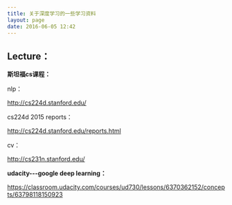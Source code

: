 ```yaml
---
title: 关于深度学习的一些学习资料
layout: page
date: 2016-06-05 12:42
---
```

## Lecture： ##

**斯坦福cs课程：**

nlp：

http://cs224d.stanford.edu/

cs224d 2015 reports：

http://cs224d.stanford.edu/reports.html

cv：

http://cs231n.stanford.edu/

**udacity---google deep learning：**

https://classroom.udacity.com/courses/ud730/lessons/6370362152/concepts/63798118150923
